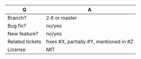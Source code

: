 | Q               | A
| --------------- | -----
| Branch?         | 2.6 or master <!-- see the comment below -->
| Bug fix?        | no/yes
| New feature?    | no/yes
| Related tickets | fixes #X, partially #Y, mentioned in #Z
| License         | MIT

<!--
 - Bug fixes must be submitted against the 2.6 branch
 - Features and deprecations must be submitted against the master branch
-->
